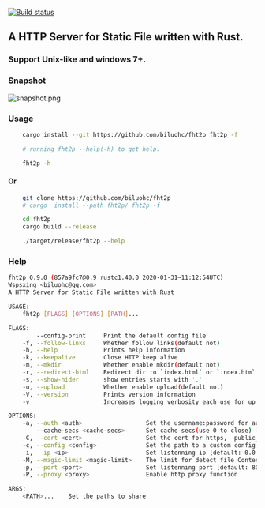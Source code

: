 [![Build status](https://travis-ci.org/biluohc/fht2p.svg?branch=master)](https://github.com/biluohc/fht2p)

## A HTTP Server for Static File written with Rust.

### Support Unix-like and windows 7+.

### Snapshot

![snapshot.png](https://raw.githubusercontent.com/biluohc/fht2p/master/config/assets/snapshot.png)

### Usage
```sh
    cargo install --git https://github.com/biluohc/fht2p fht2p -f

    # running fht2p --help(-h) to get help.

    fht2p -h
```
#### Or
```sh
    git clone https://github.com/biluohc/fht2p
    # cargo  install --path fht2p/ fht2p -f

    cd fht2p
    cargo build --release

    ./target/release/fht2p --help
```

### Help
```sh
fht2p 0.9.0 (857a9fc7@0.9 rustc1.40.0 2020-01-31~11:12:54UTC)
Wspsxing <biluohc@qq.com>
A HTTP Server for Static File written with Rust

USAGE:
    fht2p [FLAGS] [OPTIONS] [PATH]...

FLAGS:
        --config-print     Print the default config file
    -f, --follow-links     Whether follow links(default not)
    -h, --help             Prints help information
    -k, --keepalive        Close HTTP keep alive
    -m, --mkdir            Whether enable mkdir(default not)
    -r, --redirect-html    Redirect dir to `index.html` or `index.htm` if it exists
    -s, --show-hider       show entries starts with '.'
    -u, --upload           Whether enable upload(default not)
    -V, --version          Prints version information
    -v                     Increases logging verbosity each use for up to 3 times(warn0_info1_debug2_trace3+)

OPTIONS:
    -a, --auth <auth>                  Set the username:password for authorization
        --cache-secs <cache-secs>      Set cache secs(use 0 to close) [default: 60]
    -C, --cert <cert>                  Set the cert for https,  public_key_file:private_key_file
    -c, --config <config>              Set the path to a custom config file
    -i, --ip <ip>                      Set listenning ip [default: 0.0.0.0]
    -M, --magic-limit <magic-limit>    The limit for detect file ContenType(use 0 to close)
    -p, --port <port>                  Set listenning port [default: 8000]
    -P, --proxy <proxy>                Enable http proxy function

ARGS:
    <PATH>...    Set the paths to share
```

